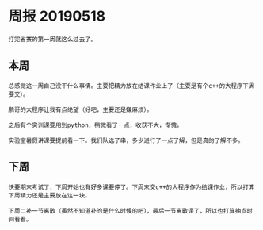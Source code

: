 # 周报  20190518
	打完省赛的第一周就这么过去了。
## 本周
	总感觉这一周自己没干什么事情。主要把精力放在结课作业上了（主要是有个c++的大程序下周要交）。
	
	鹏哥的大程序让我有点绝望（好吧，主要还是嫌麻烦）。

	之后有个实训课要用到python，稍微看了一点，收获不大，惭愧。

	实验室暑假讲课要提前看一下。我们队选了串，多少进行了一点了解，但是真的了解不多。

## 下周
	快要期末考试了，下周开始也有好多课要停了。下周末交c++的大程序作为结课作业，所以打算下周精力还是主要放在这一块。

	下周二补一节离散（虽然不知道补的是什么时候的吧），最后一节离散课了，所以也打算抽点时间看看。


